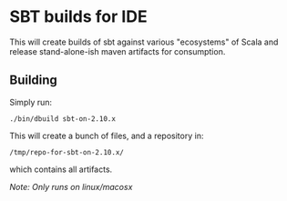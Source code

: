 # SBT builds for IDE

This will create builds of sbt against various "ecosystems" of Scala and release stand-alone-ish maven artifacts for consumption.


## Building

Simply run:

    ./bin/dbuild sbt-on-2.10.x


This will create a bunch of files, and a repository in:

    /tmp/repo-for-sbt-on-2.10.x/

which contains all artifacts.


*Note: Only runs on linux/macosx*

